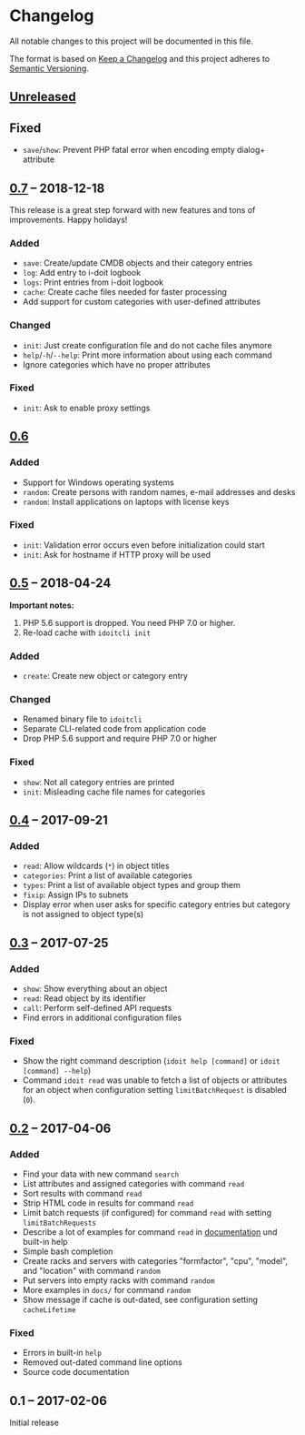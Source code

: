 #   Changelog

All notable changes to this project will be documented in this file.

The format is based on [Keep a Changelog](https://keepachangelog.com/en/1.0.0/)
and this project adheres to [Semantic Versioning](https://semver.org/spec/v2.0.0.html).


##  [Unreleased]


##  Fixed

-   `save`/`show`: Prevent PHP fatal error when encoding empty dialog+ attribute


##  [0.7] – 2018-12-18

This release is a great step forward with new features and tons of improvements. Happy holidays!


### Added

-   `save`: Create/update CMDB objects and their category entries
-   `log`: Add entry to i-doit logbook
-   `logs`: Print entries from i-doit logbook
-   `cache`: Create cache files needed for faster processing
-   Add support for custom categories with user-defined attributes


### Changed

-   `init`: Just create configuration file and do not cache files anymore
-   `help`/`-h`/`--help`: Print more information about using each command
-   Ignore categories which have no proper attributes


### Fixed

-   `init`: Ask to enable proxy settings


##  [0.6]


### Added

-   Support for Windows operating systems
-   `random`: Create persons with random names, e-mail addresses and desks
-   `random`: Install applications on laptops with license keys


### Fixed

-   `init`: Validation error occurs even before initialization could start
-   `init`: Ask for hostname if HTTP proxy will be used


##  [0.5] – 2018-04-24

**Important notes:**

1.  PHP 5.6 support is dropped. You need PHP 7.0 or higher.
2.  Re-load cache with `idoitcli init`


### Added

-   `create`: Create new object or category entry


### Changed

-   Renamed binary file to `idoitcli`
-   Separate CLI-related code from application code
-   Drop PHP 5.6 support and require PHP 7.0 or higher


### Fixed

-   `show`: Not all category entries are printed
-   `init`: Misleading cache file names for categories


##  [0.4] – 2017-09-21


### Added

-   `read`: Allow wildcards (`*`) in object titles
-   `categories`: Print a list of available categories
-   `types`: Print a list of available object types and group them
-   `fixip`: Assign IPs to subnets
-   Display error when user asks for specific category entries but category is not assigned to object type(s)


##  [0.3] – 2017-07-25


### Added

-   `show`: Show everything about an object
-   `read`: Read object by its identifier
-   `call`: Perform self-defined API requests
-   Find errors in additional configuration files


### Fixed

-   Show the right command description (`idoit help [command]` or `idoit [command] --help`)
-   Command `idoit read` was unable to fetch a list of objects or attributes for an object when configuration setting `limitBatchRequest` is disabled (`0`).


##  [0.2] – 2017-04-06


### Added

-   Find your data with new command `search`
-   List attributes and assigned categories with command `read`
-   Sort results with command `read`
-   Strip HTML code in results for command `read`
-   Limit batch requests (if configured) for command `read` with setting `limitBatchRequests`
-   Describe a lot of examples for command `read` in [documentation](README.md) und built-in help
-   Simple bash completion
-   Create racks and servers with categories "formfactor", "cpu", "model", and "location" with command `random`
-   Put servers into empty racks with command `random`
-   More examples in `docs/` for command `random`
-   Show message if cache is out-dated, see configuration setting `cacheLifetime`


### Fixed

-   Errors in built-in `help`
-   Removed out-dated command line options
-   Source code documentation


##  0.1 – 2017-02-06

Initial release


[Unreleased]: https://github.com/bheisig/i-doit-cli/compare/0.7...HEAD
[0.7]: https://github.com/bheisig/i-doit-cli/compare/0.6...0.7
[0.6]: https://github.com/bheisig/i-doit-cli/compare/0.5...0.6
[0.5]: https://github.com/bheisig/i-doit-cli/compare/0.4...0.5
[0.4]: https://github.com/bheisig/i-doit-cli/compare/0.3...0.4
[0.3]: https://github.com/bheisig/i-doit-cli/compare/0.2...0.3
[0.2]: https://github.com/bheisig/i-doit-cli/compare/0.1...0.2
